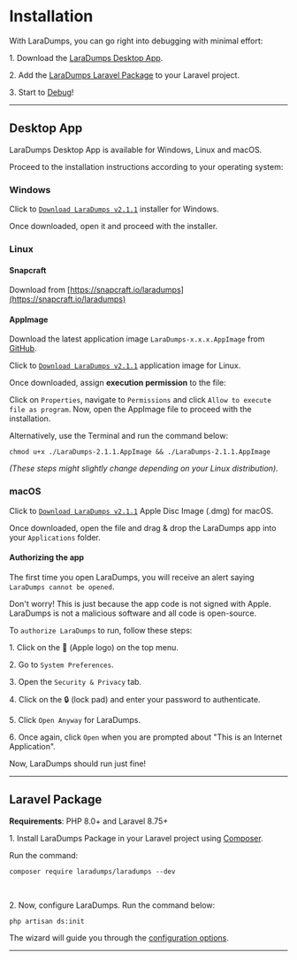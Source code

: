 # Installation

With LaraDumps, you can go right into debugging with minimal effort:

1․ Download the [LaraDumps Desktop App](installation?id=desktop-app).

2․ Add the [LaraDumps Laravel Package](installation.html?id=laravel-package#laravel-package) to your Laravel project.

3․ Start to [Debug](../debug/usage.html)!

---

## Desktop App

LaraDumps Desktop App is available for Windows, Linux and macOS.

Proceed to the installation instructions according to your operating system:

<!--LaraDumpsVersion-->

### **Windows**

Click to [`Download LaraDumps v2.1.1`](https://github.com/laradumps/app/releases/download/v2.1.1/LaraDumps-Setup-2.1.1.exe) installer for Windows.

Once downloaded, open it and proceed with the installer.

### **Linux**

#### Snapcraft

Download from [https://snapcraft.io/laradumps](https://snapcraft.io/laradumps)

#### AppImage

Download the latest application image `LaraDumps-x.x.x.AppImage` from [GitHub](https://github.com/laradumps/app/releases).

Click to [`Download LaraDumps v2.1.1`](https://github.com/laradumps/app/releases/download/v2.1.1/LaraDumps-2.1.1.AppImage) application image for Linux.

Once downloaded, assign **execution permission** to the file:

Click on `Properties`, navigate to `Permissions` and click `Allow to execute file as program`. Now, open the AppImage file to proceed with the installation.

Alternatively, use the Terminal and run the command below:

```shell
chmod u+x ./LaraDumps-2.1.1.AppImage && ./LaraDumps-2.1.1.AppImage
```

*(These steps might slightly change depending on your Linux distribution).*

### **macOS**

Click to [`Download LaraDumps v2.1.1`](https://github.com/laradumps/app/releases/download/v2.1.1/LaraDumps-2.1.1-universal.dmg) Apple Disc Image (.dmg) for macOS.

Once downloaded, open the file and drag & drop the LaraDumps app into your `Applications` folder.

#### Authorizing the app

The first time you open LaraDumps, you will receive an alert saying `LaraDumps cannot be opened`.

Don't worry! This is just because the app code is not signed with Apple. LaraDumps is not a malicious software and all code is open-source.

To `authorize LaraDumps` to run, follow these steps:

1․ Click on the  (Apple logo) on the top menu.

2․ Go to `System Preferences`.

3․ Open the `Security & Privacy` tab.

4․ Click on the 🔒 (lock pad) and enter your password to authenticate.

5․ Click `Open Anyway` for LaraDumps.

6․ Once again, click `Open` when you are prompted about "This is an Internet Application".

Now, LaraDumps should run just fine!

<!--EndOfLaraDumpsVersion-->
---

## Laravel Package

**Requirements**: PHP 8.0+ and Laravel 8.75+

1․ Install LaraDumps Package in your Laravel project using [Composer](https://getcomposer.org).

Run the command:

```shell
composer require laradumps/laradumps --dev
```

<br/>

2․ Now, configure LaraDumps. Run the command below:

```shell
php artisan ds:init
```

The wizard will guide you through the [configuration options](configuration.md).

---
